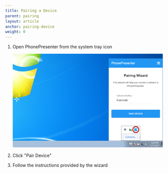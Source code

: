 ```yaml
---
title: Pairing a Device
parent: pairing
layout: article
anchor: pairing-device
weight: 0
---
```


1. Open PhonePresenter from the system tray icon

    ![PhonePresenter in system tray](/assets/img/system_tray_win.png)

2. Click "Pair Device"

3. Follow the instructions provided by the wizard
